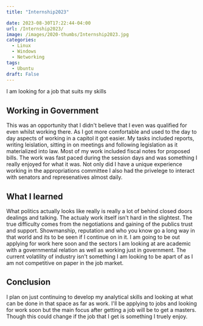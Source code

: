 ```yaml
---
title: "Internship2023"

date: 2023-08-30T17:22:44-04:00
url: /Internship2023/
image: /images/2020-thumbs/Internship2023.jpg
categories:
  - Linux
  - Windows
  - Networking
tags:
  - Ubuntu
draft: False
---
```


I am looking for a job that suits my skills
<!--more-->
## Working in Government

This was an opportunity that I didn't believe that I even was qualified for even whilst working there. As I got more comfortable and used to the day to day aspects of working in a capitol it got easier. My tasks included reports, writing leislation, sitting in on meetings and following legislation as it materialized into law. Most of my work included fiscal notes for proposed bills. The work was fast paced during the session days and was something I really enjoyed for what it was. Not only did I have a unique experience working in the appropriations committee I also had the privelege to interact with senators and represenatives almost daily. 

## What I learned

What politics actually looks like really is really a lot of behind closed doors dealings and talking. The actualy work itself isn't hard in the slightest. The true difficulty comes from the negotiations and gaining of the publics trust and support. Showmanship, reputation and who you know go a long way in that world and its to be seen if I continue on in it. I am going to be out applying for work here soon and the sectors I am looking at are academic with a governmental relation as well as working just in government. The current volatility of industry isn't something I am looking to be apart of as I am not competitive on paper in the job market. 

## Conclusion

I plan on just continuing to develop my analytical skills and looking at what can be done in that space as far as work. I'll be applying to jobs and looking for work soon but the main focus after getting a job will be to get a masters. Though this could change if the job that I get is something I truely enjoy. 













